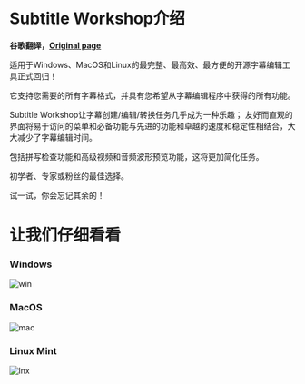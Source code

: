 # Subtitle Workshop介绍
**谷歌翻译，[Original page](https://github.com/URUWorks/SubtitleWorkshop)**

适用于Windows、MacOS和Linux的最完整、最高效、最方便的开源字幕编辑工具正式回归！

它支持您需要的所有字幕格式，并具有您希望从字幕编辑程序中获得的所有功能。

Subtitle Workshop让字幕创建/编辑/转换任务几乎成为一种乐趣； 友好而直观的界面将易于访问的菜单和必备功能与先进的功能和卓越的速度和稳定性相结合，大大减少了字幕编辑时间。

包括拼写检查功能和高级视频和音频波形预览功能，这将更加简化任务。

初学者、专家或粉丝的最佳选择。 

试一试，你会忘记其余的！

# 让我们仔细看看

### Windows
![win](https://uruworks.net/img/sw_win11.png)

### MacOS
![mac](https://uruworks.net/img/sw_macos1.png)

### Linux Mint
![lnx](https://uruworks.net/img/sw_linux1.png)
